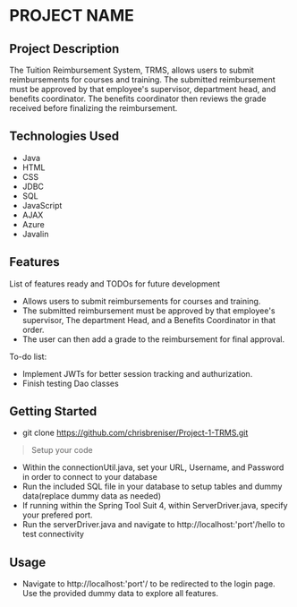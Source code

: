# PROJECT NAME

## Project Description

The Tuition Reimbursement System, TRMS, allows users to submit reimbursements for courses and training. The submitted reimbursement must be approved by that employee's supervisor, department head, and benefits coordinator. The benefits coordinator then reviews the grade received before finalizing the reimbursement.

## Technologies Used

* Java
* HTML
* CSS
* JDBC
* SQL
* JavaScript
* AJAX
* Azure
* Javalin

## Features

List of features ready and TODOs for future development
* Allows users to submit reimbursements for courses and training.
* The submitted reimbursement must be approved by that employee's supervisor, The department Head, and a Benefits Coordinator in that order.
* The user can then add a grade to the reimbursement for final approval.

To-do list:
* Implement JWTs for better session tracking and authurization.
* Finish testing Dao classes

## Getting Started
   
- git clone https://github.com/chrisbreniser/Project-1-TRMS.git

> Setup your code 

- Within the connectionUtil.java, set your URL, Username, and Password in order to connect to your database
- Run the included SQL file in your database to setup tables and dummy data(replace dummy data as needed)
- If running within the Spring Tool Suit 4, within ServerDriver.java, specify your prefered port.
- Run the serverDriver.java and navigate to http://localhost:'port'/hello to test connectivity

## Usage

- Navigate to http://localhost:'port'/ to be redirected to the login page. Use the provided dummy data to explore all features.


